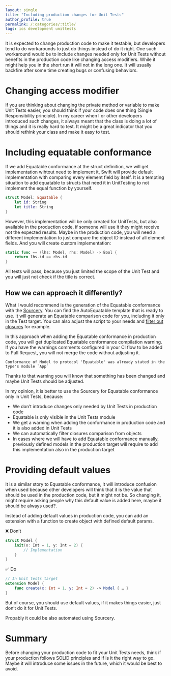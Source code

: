```yaml
---
layout: single
title: "Including production changes for Unit Tests"
author_profile: true
permalink: /:categories/:title/
tags: ios development unittests
---
```


It is expected to change production code to make it testable, but developers tend to do workarounds to just do things instead of do it right.
One such workaround would be to include changes needed only for Unit Tests without benefits
in the production code like changing access modifiers. While it might help you in the short run 
it will not in the long one. It will usually backfire after some time creating bugs or confusing behaviors. 

# Changing access modifier

If you are thinking about changing the private method or variable to make Unit Tests easier, 
you should think if your code does one thing (Single Responsibility principle). 
In my career when I or other developers introduced such changes, it always meant that the class is doing a lot of things 
and it is really hard to test. It might be a great indicator that you should rethink your class and make it easy to test.

# Including equatable conformance

If we add Equatable conformance at the struct definition, we will get implementation wihtout need to implement it, 
Swift will provide default implementation with comparing every element field by itself.
It is a tempting situation to add equatable to structs that need it in UnitTesting to not implement the equal function by yourself.

```swift
struct Model: Equatable {
    let id: String
    let title: String
}
```

However, this implementation will be only created for UnitTests, but also available in the production code, 
if someone will use it they might receive not the expected results. 
Maybe in the production code, you will need a different implementation to just compare the object ID instead of all element fields.
And you will create custom implementation:

```swift
static func == (lhs: Model, rhs: Model) -> Bool {
    return lhs.id == rhs.id
}
```

All tests will pass, because you just limited the scope of the Unit Test and you will just not check if the title is correct.

## How we can approach it differently?

What I would recommend is the generation of the Equatable conformance with the [Sourcery](https://github.com/krzysztofzablocki/Sourcery). 
You can find the AutoEquatable template that is ready to use. It will generate an Equatable comparison code for you, 
including it only in the Test target. You can also adjust the script to your needs and 
[filter out closures](https://github.com/karolpiateknet/BlogExamples/blob/main/BlogExamplesTests/Sourcery/Templates/AutoEquatable.stencil) for example. 

In this approach when adding the Equatable conformance in production code, you will get duplicated Equatable 
conformance compilation warning. If you have the warnings comments configured in your CI flow to be added to Pull Request, 
you will not merge the code without adjusting it. 

```
Conformance of Model to protocol 'Equatable' was already stated in the type's module `App`
```

Thanks to that warning you will know that something has been changed and maybe Unit Tests should be adjusted.

In my opinion, it is better to use the Sourcery for Equatable conformance only in Unit Tests, because:
- We don’t introduce changes only needed by Unit Tests in production code
- Equatable is only visible in the Unit Tests module
- We get a warning when adding the conformance in production code and it is also added in Unit Tests
- We can automatically filter closures comparison from objects
- In cases where we will have to add Equatable conformance manually, previously defined models in the production target will require to add this implementation also in the production target

# Providing default values

It is a similar story to Equatable conformance, it will introduce confusion when used because
other developers will think that it is the value that should be used in the production code, but it might not be. 
So changing it, might require asking people why this default value is added here, maybe it should be always used?. 

Instead of adding default values in production code, you can add an extension with a function to create object with defined default params.

:x: Don’t
```swift
struct Model {
    init(x: Int = 1, y: Int = 2) {
        // Implementation
    }
}
```

✅ Do
```swift
// In Unit tests target
extension Model {
    func create(x: Int = 1, y: Int = 2) -> Model { … }
}
```

But of course, you should use default values, if it makes things easier, just don’t do it for Unit Tests.

Propably it could be also automated using Sourcery.

# Summary

Before changing your production code to fit your Unit Tests needs, think if your production 
follows SOLID principles and if is it the right way to go. Maybe it will introduce some issues in the future, which it would be best to avoid.

